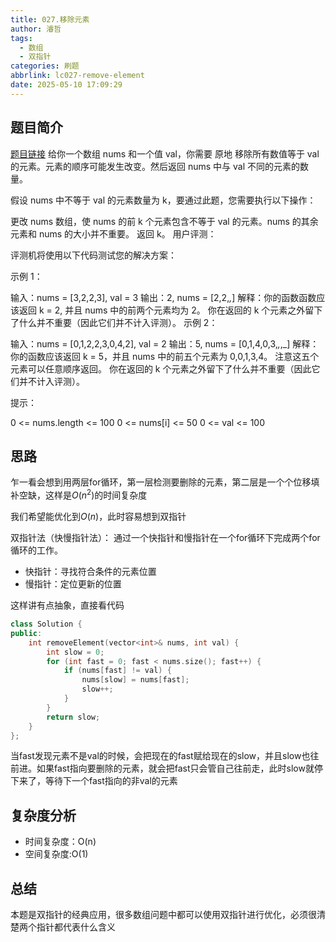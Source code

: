 ```yaml
---
title: 027.移除元素
author: 濬哲
tags:
  - 数组
  - 双指针
categories: 刷题
abbrlink: lc027-remove-element
date: 2025-05-10 17:09:29
---
```


## 题目简介
[题目链接](https://leetcode.cn/problems/remove-element/description/)
给你一个数组 nums 和一个值 val，你需要 原地 移除所有数值等于 val 的元素。元素的顺序可能发生改变。然后返回 nums 中与 val 不同的元素的数量。

假设 nums 中不等于 val 的元素数量为 k，要通过此题，您需要执行以下操作：

更改 nums 数组，使 nums 的前 k 个元素包含不等于 val 的元素。nums 的其余元素和 nums 的大小并不重要。
返回 k。
用户评测：

评测机将使用以下代码测试您的解决方案：


示例 1：

输入：nums = [3,2,2,3], val = 3
输出：2, nums = [2,2,_,_]
解释：你的函数函数应该返回 k = 2, 并且 nums 中的前两个元素均为 2。
你在返回的 k 个元素之外留下了什么并不重要（因此它们并不计入评测）。
示例 2：

输入：nums = [0,1,2,2,3,0,4,2], val = 2
输出：5, nums = [0,1,4,0,3,_,_,_]
解释：你的函数应该返回 k = 5，并且 nums 中的前五个元素为 0,0,1,3,4。
注意这五个元素可以任意顺序返回。
你在返回的 k 个元素之外留下了什么并不重要（因此它们并不计入评测）。
 

提示：

0 <= nums.length <= 100
0 <= nums[i] <= 50
0 <= val <= 100


<!--more-->

## 思路
乍一看会想到用两层for循环，第一层检测要删除的元素，第二层是一个个位移填补空缺，这样是$O(n^2)$的时间复杂度

我们希望能优化到$O(n)$，此时容易想到双指针

双指针法（快慢指针法）： 通过一个快指针和慢指针在一个for循环下完成两个for循环的工作。
- 快指针：寻找符合条件的元素位置
- 慢指针：定位更新的位置

这样讲有点抽象，直接看代码
```cpp
class Solution {
public:
    int removeElement(vector<int>& nums, int val) {
        int slow = 0;
        for (int fast = 0; fast < nums.size(); fast++) {
            if (nums[fast] != val) {
                nums[slow] = nums[fast];
                slow++;
            }
        }
        return slow;
    }
};
```
当fast发现元素不是val的时候，会把现在的fast赋给现在的slow，并且slow也往前进。如果fast指向要删除的元素，就会把fast只会管自己往前走，此时slow就停下来了，等待下一个fast指向的非val的元素

## 复杂度分析
- 时间复杂度：O(n)
- 空间复杂度:O(1)

## 总结
本题是双指针的经典应用，很多数组问题中都可以使用双指针进行优化，必须很清楚两个指针都代表什么含义
